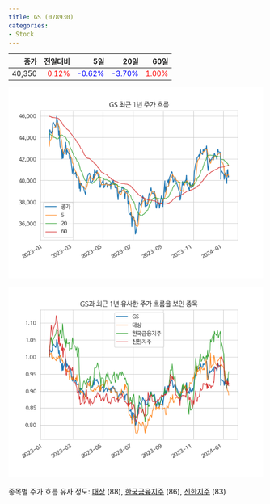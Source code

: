 ```yaml
---
title: GS (078930)
categories:
- Stock
---
```


|종가|전일대비|5일|20일|60일|
|---:|-------:|--:|---:|---:|
|40,350|<span style="color: red">0.12%</span>|<span style="color: blue">-0.62%</span>|<span style="color: blue">-3.70%</span>|<span style="color: red">1.00%</span>|


<!-- more -->

![078930](/assets/images/stock/078930.png)

![078930](/assets/images/stock/078930_sim.png)

종목별 주가 흐름 유사 정도:
[대상](/stock/001680/) (88),
[한국금융지주](/stock/071050/) (86),
[신한지주](/stock/055550/) (83)